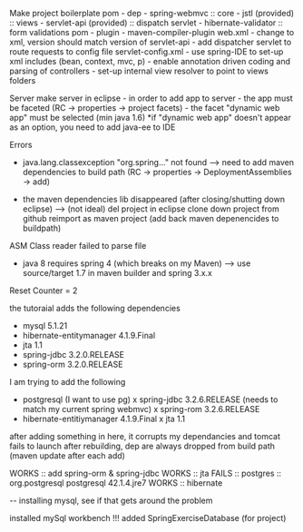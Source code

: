 Make project boilerplate
	pom - dep
	 - spring-webmvc :: core
	 - jstl (provided) :: views
	 - servlet-api (provided) :: dispatch servlet
	 - hibernate-validator :: form validations
	pom - plugin
	 - maven-compiler-plugin
	web.xml
	 - change to xml, version should match version of servlet-api
	 - add dispatcher servlet to route requests to config file
	servlet-config.xml
	 - use spring-IDE to set-up xml includes (bean, context, mvc, p)
	 - enable annotation driven coding and parsing of controllers
	 - set-up internal view resolver to point to views folders
	 
Server
	make server in eclipse - in order to add app to server
	 - the app must be faceted (RC -> properties -> project facets)
	 - the facet "dynamic web app" must be selected (min java 1.6)
	 	*if "dynamic web app" doesn't appear as an option, you need to add java-ee to IDE

Errors
 - java.lang.classexception "org.spring..." not found
 --> need to add maven dependencies to build path (RC -> properties -> DeploymentAssemblies -> add)

 - the maven dependencies lib disappeared (after closing/shutting down eclipse)
 --> (not ideal)
 	del project in eclipse
 	clone down project from github
 	reimport as maven project
	(add back maven depenencides to buildpath)
 
 ASM Class reader failed to parse file
  - java 8 requires spring 4 (which breaks on my Maven)
  --> use source/target 1.7 in maven builder and spring 3.x.x
  
Reset Counter = 2

the tutoraial adds the following dependencies
 - mysql 5.1.21
 - hibernate-entitymanager 4.1.9.Final
 - jta 1.1
 - spring-jdbc 3.2.0.RELEASE
 - spring-orm 3.2.0.RELEASE
 
I am trying to add the following
 - postgresql (I want to use pg)
 x spring-jdbc 3.2.6.RELEASE (needs to match my current spring webmvc)
 x spring-rom 3.2.6.RELEASE
 - hibernate-entitiymanager 4.1.9.Final
 x jta 1.1
 
after adding something in here, it corrupts my dependancies and tomcat fails to launch
after rebuilding, dep are always dropped from build path (maven update after each add)

 WORKS :: add spring-orm & spring-jdbc
 WORKS :: jta
 FAILS :: postgres :: org.postgresql	postgresql	42.1.4.jre7 
 WORKS :: hibernate
 
 -- installing mysql, see if that gets around the problem
 
 installed mySql workbench
 !!! added SpringExerciseDatabase (for project)
 